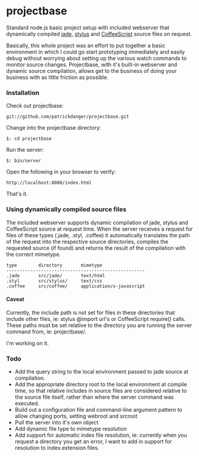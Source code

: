 # projectbase

Standard node.js basic project setup with included webserver that dynamically
compiled [jade][1], [stylus][2] and [CoffeeScript][3] source files on request.

Basically, this whole project was an effort to put together a basic environment
in which I could go start prototyping immediately and easily debug without
worrying about setting up the various watch commands to monitor source changes.
Projectbase, with it's built-in webserver and dynamic source compilation, 
allows get to the business of doing your business with as little friction as
possible.

[1]: http://jade-lang.com/
[2]: http://learnboost.github.com/stylus/
[3]: http://jashkenas.github.com/coffee-script/

### Installation

Check out projectbase:

	git://github.com/patrickdanger/projectbase.git
	
Change into the projectbase directory:

	$: cd projectbase

Run the server:

	$: bin/server
	
Open the following in your browser to verify:

	http://localhost:8080/index.html
	
That's it.


### Using dynamically compiled source files

The included webserver supports dynamic compilation of jade, stylus
and CoffeeScript source at request time.  When the server receives 
a request for files of these types (.jade, .styl, .coffee) it 
automatically translates the path of the request into the respective
source directories, compiles the requested source (if found) and 
returns the result of the compilation with the correct mimetype.

	type		directory		mimetype
	----------------------------------------------------
	.jade		src/jade/		text/html
	.styl		src/stylus/		text/css
	.coffee		src/coffee/		application/x-javascript

#### Caveat

Currently, the include path is not set for files in these directories
that include other files, ie: stylus @import url's or CoffeeScript 
require() calls.  These paths must be set relative to the directory
you are running the server command from, ie: projectbase/.

I'm working on it.


### Todo

*	Add the query string to the local environment passed to jade
	source at compilation.
*	Add the appropriate directory root to the local environment
	at compile time, so that relative includes in source files
	are considered relative to the source file itself, rather than
	where the server command was executed.
* 	Build out a configuration file and command-line argument pattern
	to allow changing ports, setting webroot and srcroot
*	Pull the server into it's own object
*	Add dynamic file type to mimetype resolution
*	Add support for automatic index file resolution, ie: currently
	when you request a directory you get an error, I want to add
	in support for resolution to index.extension files.